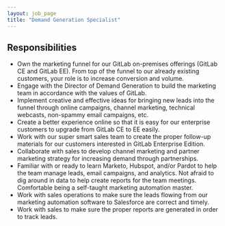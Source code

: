 ```yaml
---
layout: job_page
title: "Demand Generation Specialist"
---
```


## Responsibilities

* Own the marketing funnel for our GitLab on-premises offerings (GitLab CE and GitLab EE). 
From top of the funnel to our already existing customers, your role is to increase conversion and volume.
* Engage with the Director of Demand Generation to build the marketing team in accordance with the values of GitLab. 
* Implement creative and effective ideas for bringing new leads into the funnel through online campaigns, channel marketing, 
technical webcasts, non-spammy email campaigns, etc.
* Create a better experience online so that it is easy for our enterprise customers to upgrade from GitLab CE to EE easily.
* Work with our super smart sales team to create the proper follow-up materials for our customers interested in GitLab Enterprise Edition.
* Collaborate with sales to develop channel marketing and partner marketing strategy for increasing demand through partnerships.
* Familiar with or ready to learn Marketo, Hubspot, and/or Pardot to help the team manage leads, email campaigns, and analytics. 
Not afraid to dig around in data to help create reports for the team meetings. Comfortable being a self-taught marketing automation master.
* Work with sales operations to make sure the leads flowing from our marketing automation software to Salesforce are correct and timely.
* Work with sales to make sure the proper reports are generated in order to track leads.
